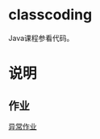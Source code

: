 # classcoding

Java课程参看代码。

# 说明

## 作业
[异常作业](https://github.com/gwdgithubnom/classcoding/tree/master/src/main/java/edu/muc/homework/exception)
